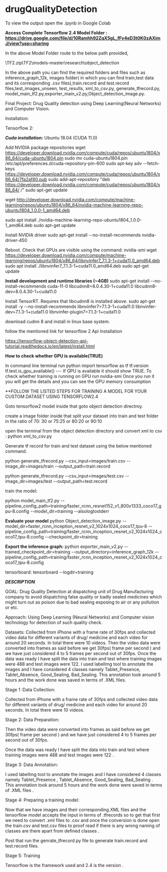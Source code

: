 # drugQualityDetection

To view the output open the .ipynb in Google Colab

**Access Complete Tensorflow 2.4 Model Folder : https://drive.google.com/file/d/10Ramhh92ZqX5gL_fFv4eD3t0K0zAXimJ/view?usp=sharing**

In the above Model Folder route to the below path provided,

\TF2.zip\TF2\models-master\research\object_detection

In the above path you can find the required folders and files such as inference_graph_12k, images folder( in which you can find train,test data and its corresponding .csv files),train.record and test.record files,test_images_unseen, test_results, xml_to_csv.py, generate_tfrecord.py, model_main_tf2.py,exporter_main_v2.py,Object_detection_image.py.

Final Project: Drug Quality detection using Deep Learning(Neural Networks) and Computer Vision.

Installation:

Tensorflow 2:

***Cuda installation:***
Ubuntu 18.04 (CUDA 11.0)

Add NVIDIA package repositories
wget https://developer.download.nvidia.com/compute/cuda/repos/ubuntu1804/x86_64/cuda-ubuntu1804.pin sudo mv cuda-ubuntu1804.pin /etc/apt/preferences.d/cuda-repository-pin-600 sudo apt-key adv --fetch-keys https://developer.download.nvidia.com/compute/cuda/repos/ubuntu1804/x86_64/7fa2af80.pub sudo add-apt-repository "deb https://developer.download.nvidia.com/compute/cuda/repos/ubuntu1804/x86_64/ /" sudo apt-get update

wget http://developer.download.nvidia.com/compute/machine-learning/repos/ubuntu1804/x86_64/nvidia-machine-learning-repo-ubuntu1804_1.0.0-1_amd64.deb

sudo apt install ./nvidia-machine-learning-repo-ubuntu1804_1.0.0-1_amd64.deb sudo apt-get update

Install NVIDIA driver
sudo apt-get install --no-install-recommends nvidia-driver-450

Reboot. Check that GPUs are visible using the command: nvidia-smi
wget https://developer.download.nvidia.com/compute/machine-learning/repos/ubuntu1804/x86_64/libnvinfer7_7.1.3-1+cuda11.0_amd64.deb sudo apt install ./libnvinfer7_7.1.3-1+cuda11.0_amd64.deb sudo apt-get update

**Install development and runtime libraries (~4GB)**
sudo apt-get install --no-install-recommends
cuda-11-0
libcudnn8=8.0.4.30-1+cuda11.0
libcudnn8-dev=8.0.4.30-1+cuda11.0

Install TensorRT. Requires that libcudnn8 is installed above.
sudo apt-get install -y --no-install-recommends libnvinfer7=7.1.3-1+cuda11.0
libnvinfer-dev=7.1.3-1+cuda11.0
libnvinfer-plugin7=7.1.3-1+cuda11.0

download cudnn 8 and install in linux base system.

follow the mentioned link for tensorflow 2 Api Installation

https://tensorflow-object-detection-api-tutorial.readthedocs.io/en/latest/install.html

**How to check whether GPU is available(TRUE)**

In command line terminal run python
import tensorflow as tf
tf.version
tf.test.is_gpu_available() --- If GPU is available it should show TRUE.
To check whether training is running on GPU run nvidia-smi
Once you run it you will get the details and you can see the GPU memory consumption

**FOLLOW THE LISTED STEPS FOR TRAINING A MODEL FOR YOUR CUSTOM DATASET USING TENSORFLOW2.4

Goto tensorflow2 model inside that goto object detection directroy.

create a image folder inside that split your dataset into train and test folder in the ratio of 70: 30 or 75:25 or 80:20 or 90:10

open the terminal from the object detection directory and convert xml to csv : python xml_to_csv.py

Generate tf record for train and test dataset using the below mentioned command.

python generate_tfrecord.py --csv_input=images/train.csv --image_dir=images/train --output_path=train.record

python generate_tfrecord.py --csv_input=images/test.csv --image_dir=images/test --output_path=test.record

train the model:

python model_main_tf2.py --pipeline_config_path=training/faster_rcnn_resnet152_v1_800x1333_coco17_gpu-8.config --model_dir=training --alsologtostderr

**Evaluate your model**
python Object_detection_image.py --model_dir=faster_rcnn_inception_resnet_v2_1024x1024_coco17_tpu-8 --pipeline_config_path=training/faster_rcnn_inception_resnet_v2_1024x1024_coco17_tpu-8.config --checkpoint_dir=training

**Export the inference graph:**
python exporter_main_v2.py --trained_checkpoint_dir=training --output_directory=inference_graph_12k --pipeline_config_path=training/faster_rcnn_inception_resnet_v2_1024x1024_coco17_tpu-8.config

tensorboard:
tensorboard --logdir=training


***DESCRIPTION***

GOAL:
Drug Quality Detection at dispatching unit of Drug Manufacturing company to avoid dispatching false quality or badly sealed medicines which might turn out as poison due to bad sealing exposing to air or any pollution or etc.

Approach: Using Deep Learning (Neural Networks) and Computer vision technology for detection of such quality check.

Datasets: Collected from iPhone with a frame rate of 30fps and collected video data for different variants of drug/ medicine and each video for around 20 seconds. In total there were 10 videos. Then the video data were converted into frames as said before we get 30fps( frame per second ) and we have just considered 4 to 5 frames per second out of 30fps. Once the data was ready I have split the data into train and test where training images were 488 and test images were 122. I used labelImg tool to annotate the images and I have considered 4 classes namely Tablet_Presence, Tablet_Absence, Good_Sealing, Bad_Sealing. This annotation took around 5 hours and the work done was saved in terms of .XML files.

Stage 1 :Data Collection:

Collected from iPhone with a frame rate of 30fps and collected video data for different variants of drug/ medicine and each video for around 20 seconds. In total there were 10 videos.

Stage 2: Data Preparation:

Then the video data were converted into frames as said before we get 30fps( frame per second ) and we have just considered 4 to 5 frames per second out of 30fps.

Once the data was ready I have split the data into train and test where training images were 488 and test images were 122 .

Stage 3: Data Annotation:

I used labelImg tool to annotate the images and I have considered 4 classes namely Tablet_Presence , Tablet_Absence, Good_Sealing, Bad_Sealing . This annotation took around 5 hours and the work done were saved in terms of .XML files .

Stage 4: Preparing a training model:

Now that we have images and their corresponding.XML files and the tensorflow model accepts the input in terms of .tfrecords so to get that first we need to convert .xml files to .csv and once the conversion is done open the train.csv and test.csv files to proof read if there is any wrong naming of classes are there apart from defined classes .

Post that run the genrate_tfrecord.py file to generate train.record and test.record files.

Stage 5: Training

Tensorflow is the framework used and 2.4 is the version .

